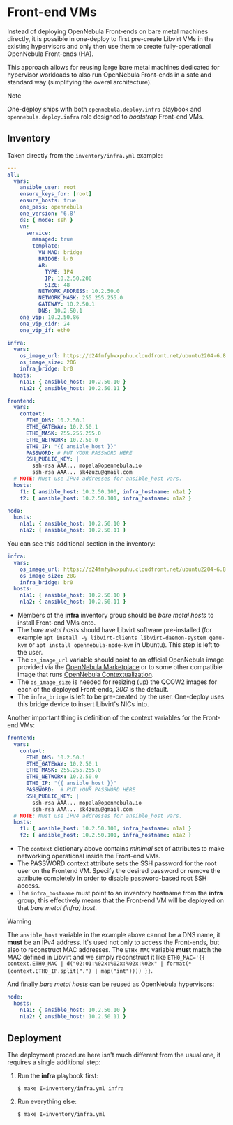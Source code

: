 [//]: # ( vim: set wrap : )

# Front-end VMs

Instead of deploying OpenNebula Front-ends on bare metal machines directly, it is possible in one-deploy to first pre-create Libvirt VMs in the existing hypervisors and only then use them to create fully-operational OpenNebula Front-ends (HA).

This approach allows for reusing large bare metal machines dedicated for hypervisor workloads to also run OpenNebula Front-ends in a safe and standard way (simplifying the overal architecture).

> [!NOTE]
> One-deploy ships with both `opennebula.deploy.infra` playbook and `opennebula.deploy.infra` role designed to *bootstrap* Front-end VMs.

## Inventory

Taken directly from the `inventory/infra.yml` example:

```yaml
---
all:
  vars:
    ansible_user: root
    ensure_keys_for: [root]
    ensure_hosts: true
    one_pass: opennebula
    one_version: '6.8'
    ds: { mode: ssh }
    vn:
      service:
        managed: true
        template:
          VN_MAD: bridge
          BRIDGE: br0
          AR:
            TYPE: IP4
            IP: 10.2.50.200
            SIZE: 48
          NETWORK_ADDRESS: 10.2.50.0
          NETWORK_MASK: 255.255.255.0
          GATEWAY: 10.2.50.1
          DNS: 10.2.50.1
    one_vip: 10.2.50.86
    one_vip_cidr: 24
    one_vip_if: eth0

infra:
  vars:
    os_image_url: https://d24fmfybwxpuhu.cloudfront.net/ubuntu2204-6.8.1-1-20240131.qcow2
    os_image_size: 20G
    infra_bridge: br0
  hosts:
    n1a1: { ansible_host: 10.2.50.10 }
    n1a2: { ansible_host: 10.2.50.11 }

frontend:
  vars:
    context:
      ETH0_DNS: 10.2.50.1
      ETH0_GATEWAY: 10.2.50.1
      ETH0_MASK: 255.255.255.0
      ETH0_NETWORK: 10.2.50.0
      ETH0_IP: "{{ ansible_host }}"
      PASSWORD: # PUT YOUR PASSWORD HERE
      SSH_PUBLIC_KEY: |
        ssh-rsa AAA... mopala@opennebula.io
        ssh-rsa AAA... sk4zuzu@gmail.com
  # NOTE: Must use IPv4 addresses for ansible_host vars.
  hosts:
    f1: { ansible_host: 10.2.50.100, infra_hostname: n1a1 }
    f2: { ansible_host: 10.2.50.101, infra_hostname: n1a2 }

node:
  hosts:
    n1a1: { ansible_host: 10.2.50.10 }
    n1a2: { ansible_host: 10.2.50.11 }
```

You can see this additional section in the inventory:

```yaml
infra:
  vars:
    os_image_url: https://d24fmfybwxpuhu.cloudfront.net/ubuntu2204-6.8.1-1-20240131.qcow2
    os_image_size: 20G
    infra_bridge: br0
  hosts:
    n1a1: { ansible_host: 10.2.50.10 }
    n1a2: { ansible_host: 10.2.50.11 }
```

- Members of the **infra** inventory group should be *bare metal hosts* to install Front-end VMs onto.
- The *bare metal hosts* should have Libvirt software pre-installed (for example `apt install -y libvirt-clients libvirt-daemon-system qemu-kvm` or `apt install opennebula-node-kvm` in Ubuntu). This step is left to the user.
- The `os_image_url` variable should point to an official OpenNebula image provided via the [OpenNebula Marketplace](https://marketplace.opennebula.io/appliance) or to some other compatible image that runs [OpenNebula Contextualization](https://github.com/OpenNebula/one-apps/wiki/linux_installation).
- The `os_image_size` is needed for resizing (up) the QCOW2 images for each of the deployed Front-ends, *20G* is the default.
- The `infra_bridge` is left to be pre-created by the user. One-deploy uses this bridge device to insert Libvirt's NICs into.

Another important thing is definition of the context variables for the Front-end VMs:

```yaml
frontend:
  vars:
    context:
      ETH0_DNS: 10.2.50.1
      ETH0_GATEWAY: 10.2.50.1
      ETH0_MASK: 255.255.255.0
      ETH0_NETWORK: 10.2.50.0
      ETH0_IP: "{{ ansible_host }}"
      PASSWORD:  # PUT YOUR PASSWORD HERE
      SSH_PUBLIC_KEY: |
        ssh-rsa AAA... mopala@opennebula.io
        ssh-rsa AAA... sk4zuzu@gmail.com
  # NOTE: Must use IPv4 addresses for ansible_host vars.
  hosts:
    f1: { ansible_host: 10.2.50.100, infra_hostname: n1a1 }
    f2: { ansible_host: 10.2.50.101, infra_hostname: n1a2 }
```

- The `context` dictionary above contains *minimal* set of attributes to make networking operational inside the Front-end VMs.
- The PASSWORD context attribute sets the SSH password for the root user on the Frontend VM. Specify the desired password or remove the attribute completely in order to disable password-based root SSH access.
- The `infra_hostname` must point to an inventory hostname from the **infra** group, this effectively means that the Front-end VM will be deployed on that *bare metal (infra) host*.

> [!WARNING]
> The `ansible_host` variable in the example above cannot be a DNS name, it **must** be an IPv4 address. It's used not only to access the Front-ends, but also to reconstruct MAC addresses. The `ETHx_MAC` variable **must** match the MAC defined in Libvirt and we simply reconstruct it like `ETH0_MAC='{{ context.ETH0_MAC | d("02:01:%02x:%02x:%02x:%02x" | format(*(context.ETH0_IP.split(".") | map("int")))) }}`.

And finally *bare metal hosts* can be reused as OpenNebula hypervisors:

```yaml
node:
  hosts:
    n1a1: { ansible_host: 10.2.50.10 }
    n1a2: { ansible_host: 10.2.50.11 }
```

## Deployment

The deployment procedure here isn't much different from the usual one, it requires a single additional step:

1. Run the **infra** playbook first:

   ```shell
   $ make I=inventory/infra.yml infra
   ```

2. Run everything else:

   ```shell
   $ make I=inventory/infra.yml
   ```
